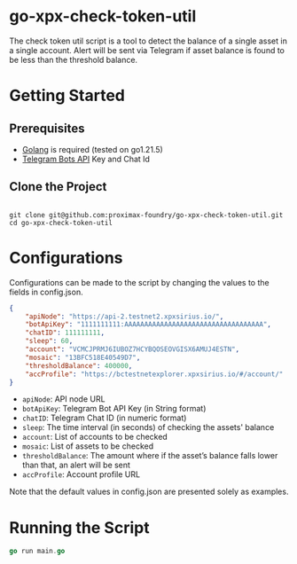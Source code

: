 # go-xpx-check-token-util

The check token util script is a tool to detect the balance of a single asset in a single account. Alert will be sent via Telegram if asset balance is found to be less than the threshold balance.

# Getting Started

## Prerequisites

* [Golang](https://golang.org/
) is required (tested on go1.21.5)
* [Telegram Bots API](https://core.telegram.org/bots
) Key and Chat Id

## Clone the Project
```

git clone git@github.com:proximax-foundry/go-xpx-check-token-util.git
cd go-xpx-check-token-util

```

# Configurations
Configurations can be made to the script by changing the values to the fields in config.json.
```json
{
    "apiNode": "https://api-2.testnet2.xpxsirius.io/",
    "botApiKey": "1111111111:AAAAAAAAAAAAAAAAAAAAAAAAAAAAAAAAAAA",
    "chatID": 111111111,
    "sleep": 60,
    "account": "VCMCJPRMJ6IUBOZ7HCYBQOSEOVGISX6AMUJ4ESTN",
    "mosaic": "13BFC518E40549D7",
    "thresholdBalance": 400000,
    "accProfile": "https://bctestnetexplorer.xpxsirius.io/#/account/"
}
```
* `apiNode`: API node URL
* `botApiKey`: Telegram Bot API Key (in String format)
* `chatID`: Telegram Chat ID (in numeric format)
* `sleep`: The time interval (in seconds) of checking the assets' balance
* `account`: List of accounts to be checked
* `mosaic`: List of assets to be checked
* `thresholdBalance`: The amount where if the asset’s balance falls lower than that, an alert will be sent
* `accProfile`: Account profile URL

Note that the default values in config.json are presented solely as examples.

# Running the Script
```go
go run main.go
```
